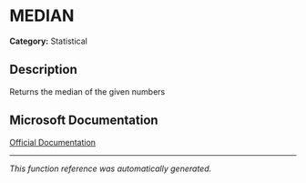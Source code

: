 # MEDIAN

**Category:** Statistical

## Description
Returns the median of the given numbers

## Microsoft Documentation
[Official Documentation](https://support.microsoft.com//en-us/office/median-function-d0916313-4753-414c-8537-ce85bdd967d2)

---
*This function reference was automatically generated.*
